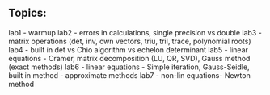 ## Topics: 

lab1 - warmup 
lab2 - errors in calculations, single precision vs double
lab3 - matrix operations (det, inv, own vectors, triu, tril, trace, polynomial roots)
lab4 - built in det vs Chio algorithm vs echelon determinant
lab5 - linear equations - Cramer, matrix decomposition (LU, QR, SVD), Gauss method (exact methods)
lab6 - linear equations - Simple iteration, Gauss-Seidle, built in method - approximate methods
lab7 - non-lin equations- Newton method
